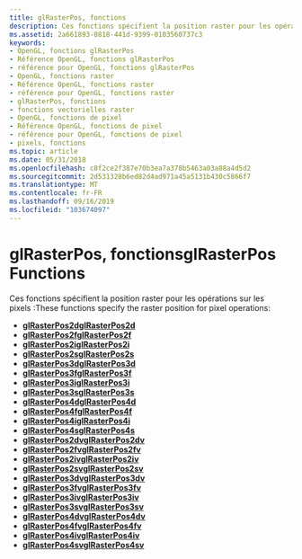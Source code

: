 ```yaml
---
title: glRasterPos, fonctions
description: Ces fonctions spécifient la position raster pour les opérations de pixel.
ms.assetid: 2a661893-0818-441d-9399-0103560737c3
keywords:
- OpenGL, fonctions glRasterPos
- Référence OpenGL, fonctions glRasterPos
- référence pour OpenGL, fonctions glRasterPos
- OpenGL, fonctions raster
- Référence OpenGL, fonctions raster
- référence pour OpenGL, fonctions raster
- glRasterPos, fonctions
- fonctions vectorielles raster
- OpenGL, fonctions de pixel
- Référence OpenGL, fonctions de pixel
- référence pour OpenGL, fonctions de pixel
- pixels, fonctions
ms.topic: article
ms.date: 05/31/2018
ms.openlocfilehash: c8f2ce2f387e70b3ea7a378b5463a03a88a4d5d2
ms.sourcegitcommit: 2d531328b6ed82d4ad971a45a5131b430c5866f7
ms.translationtype: MT
ms.contentlocale: fr-FR
ms.lasthandoff: 09/16/2019
ms.locfileid: "103674097"
---
```

# <a name="glrasterpos-functions"></a><span data-ttu-id="16025-115">glRasterPos, fonctions</span><span class="sxs-lookup"><span data-stu-id="16025-115">glRasterPos Functions</span></span>

<span data-ttu-id="16025-116">Ces fonctions spécifient la position raster pour les opérations sur les pixels :</span><span class="sxs-lookup"><span data-stu-id="16025-116">These functions specify the raster position for pixel operations:</span></span>

-   [<span data-ttu-id="16025-117">**glRasterPos2d**</span><span class="sxs-lookup"><span data-stu-id="16025-117">**glRasterPos2d**</span></span>](glrasterpos2d.md)
-   [<span data-ttu-id="16025-118">**glRasterPos2f**</span><span class="sxs-lookup"><span data-stu-id="16025-118">**glRasterPos2f**</span></span>](glrasterpos2f.md)
-   [<span data-ttu-id="16025-119">**glRasterPos2i**</span><span class="sxs-lookup"><span data-stu-id="16025-119">**glRasterPos2i**</span></span>](glrasterpos2i.md)
-   [<span data-ttu-id="16025-120">**glRasterPos2s**</span><span class="sxs-lookup"><span data-stu-id="16025-120">**glRasterPos2s**</span></span>](glrasterpos2s.md)
-   [<span data-ttu-id="16025-121">**glRasterPos3d**</span><span class="sxs-lookup"><span data-stu-id="16025-121">**glRasterPos3d**</span></span>](glrasterpos3d.md)
-   [<span data-ttu-id="16025-122">**glRasterPos3f**</span><span class="sxs-lookup"><span data-stu-id="16025-122">**glRasterPos3f**</span></span>](glrasterpos3f.md)
-   [<span data-ttu-id="16025-123">**glRasterPos3i**</span><span class="sxs-lookup"><span data-stu-id="16025-123">**glRasterPos3i**</span></span>](glrasterpos3i.md)
-   [<span data-ttu-id="16025-124">**glRasterPos3s**</span><span class="sxs-lookup"><span data-stu-id="16025-124">**glRasterPos3s**</span></span>](glrasterpos3s.md)
-   [<span data-ttu-id="16025-125">**glRasterPos4d**</span><span class="sxs-lookup"><span data-stu-id="16025-125">**glRasterPos4d**</span></span>](glrasterpos4d.md)
-   [<span data-ttu-id="16025-126">**glRasterPos4f**</span><span class="sxs-lookup"><span data-stu-id="16025-126">**glRasterPos4f**</span></span>](glrasterpos4f.md)
-   [<span data-ttu-id="16025-127">**glRasterPos4i**</span><span class="sxs-lookup"><span data-stu-id="16025-127">**glRasterPos4i**</span></span>](glrasterpos4i.md)
-   [<span data-ttu-id="16025-128">**glRasterPos4s**</span><span class="sxs-lookup"><span data-stu-id="16025-128">**glRasterPos4s**</span></span>](glrasterpos4s.md)
-   [<span data-ttu-id="16025-129">**glRasterPos2dv**</span><span class="sxs-lookup"><span data-stu-id="16025-129">**glRasterPos2dv**</span></span>](glrasterpos2dv.md)
-   [<span data-ttu-id="16025-130">**glRasterPos2fv**</span><span class="sxs-lookup"><span data-stu-id="16025-130">**glRasterPos2fv**</span></span>](glrasterpos2fv.md)
-   [<span data-ttu-id="16025-131">**glRasterPos2iv**</span><span class="sxs-lookup"><span data-stu-id="16025-131">**glRasterPos2iv**</span></span>](glrasterpos2iv.md)
-   [<span data-ttu-id="16025-132">**glRasterPos2sv**</span><span class="sxs-lookup"><span data-stu-id="16025-132">**glRasterPos2sv**</span></span>](glrasterpos2sv.md)
-   [<span data-ttu-id="16025-133">**glRasterPos3dv**</span><span class="sxs-lookup"><span data-stu-id="16025-133">**glRasterPos3dv**</span></span>](glrasterpos3dv.md)
-   [<span data-ttu-id="16025-134">**glRasterPos3fv**</span><span class="sxs-lookup"><span data-stu-id="16025-134">**glRasterPos3fv**</span></span>](glrasterpos3fv.md)
-   [<span data-ttu-id="16025-135">**glRasterPos3iv**</span><span class="sxs-lookup"><span data-stu-id="16025-135">**glRasterPos3iv**</span></span>](glrasterpos3iv.md)
-   [<span data-ttu-id="16025-136">**glRasterPos3sv**</span><span class="sxs-lookup"><span data-stu-id="16025-136">**glRasterPos3sv**</span></span>](glrasterpos3sv.md)
-   [<span data-ttu-id="16025-137">**glRasterPos4dv**</span><span class="sxs-lookup"><span data-stu-id="16025-137">**glRasterPos4dv**</span></span>](glrasterpos4dv.md)
-   [<span data-ttu-id="16025-138">**glRasterPos4fv**</span><span class="sxs-lookup"><span data-stu-id="16025-138">**glRasterPos4fv**</span></span>](glrasterpos4fv.md)
-   [<span data-ttu-id="16025-139">**glRasterPos4iv**</span><span class="sxs-lookup"><span data-stu-id="16025-139">**glRasterPos4iv**</span></span>](glrasterpos4iv.md)
-   [<span data-ttu-id="16025-140">**glRasterPos4sv**</span><span class="sxs-lookup"><span data-stu-id="16025-140">**glRasterPos4sv**</span></span>](glrasterpos4sv.md)

 

 




